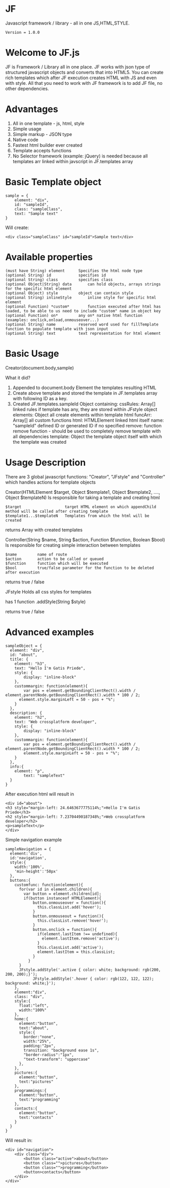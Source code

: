 JF
==

Javascript framework / library - all in one JS,HTML,STYLE.
```
Version = 1.0.0
```
Welcome to JF.js
=

JF is Framework / Library all in one place.
JF works with json type of structured javascript objects and converts that into HTML5.
You can create rich templates which after JF execution creates HTML with JS and even with style.
All that you need to work with JF framework is to add JF file, no other dependencies.

Advantages
=

1. All in one template - js, html, style
2. Simple usage
3. Simple markup - JSON type
4. Native code
5. Fastest html builder ever created
6. Template accepts functions
7. No Selector framework (example: jQuery) is needed because all templates arr linked within javscript in JF.templates array

Basic Template object
=
```
sample = {
    element: "div",
    id: "sampleId",
    class: "sampleClass",
    text: "Sample text"
}
```

Will create: 
```
<div class="sampleClass" id="sampleId">Sample text</div>
```

Available properties
=
```
(must have String) element 		Specifies the html node type
(optional String) id			specifies id
(optional String) class			specifies class
(optional Object|String) data 		can hold objects, arrays strings for the specific html element
(optional Object) style			object can contain style
(optional String) inlineStyle		inline style for specific html element
(optional Function) *custom*		function executed after html has loaded, to be able to us need to include "custom" name in object key
(optional Function) on*			any on* native html function (examples: onclick,onload,onmouseover...)
(optional String) name 			reserved word used for fillTemplate function to populate template with json input
(optional String) text			text representation for html element
```

Basic Usage
=

Creator(document.body,sample)

What it did?

1. Appended to document.body Element the templates resulting HTML
2. Create above template and stored the template in JF.templates array with following ID as a key.
3. Created JF.templates.sampleId Object containing:
    cssRules:       Array[]         linked rules if template has any, they are stored within JFstyle object
    elements:       Object          all create elements within template html
    funcArr:        Array[]         all custom functions
    html:           HTMLElement     linked html itself
    name:           "sampleId"      defined ID or generated ID if no specified
    remove:         function        remove function - should be used to completely remove template with all dependencies
    template:       Object          the template object itself with which the template was created

Usage Description
=

There are 3 global javascript functions: "Creator", "JFstyle" and "Controller" which handles actions for template objects

Creator(HTMLElement $target, Object $template1, Object $template2, ...., Object $templateN)
Is responsible for taking a template and creating html

    $target                   target HTML element on which appendChild method will be called after creating template
    $template1...$templateN   Templates from which the html will be created

returns Array with created templates

Controller(String $name, String $action, Function $function, Boolean $bool)
Is responsible for creating simple interaction between templates

    $name         name of route
    $action       action to be called or queued 
    $function     function which will be executed
    $bool         true/false parameter for the function to be deleted after execution

returns true / false

JFstyle 
Holds all css styles for templates

has 1 function .addStyle(String $style)

returns true / false

Advanced examples
=
```
sampleObject = {
  element: "div",
  id: "about",
  title: {
  	element: "h3",
    text: "Hello I'm Gatis Priede",
    style: {
      	display: "inline-block"
    },
    custommargin: function(element){
    	var pos = element.getBoundingClientRect().width / element.parentNode.getBoundingClientRect().width * 100 / 2;
      element.style.marginLeft = 50 - pos + "%";
    }
  },
  description: {
  	element: "h2",
    text: "Web crossplatform developer",
    style: {
		display: "inline-block"
    },
    custommargin: function(element){
    	var pos = element.getBoundingClientRect().width / element.parentNode.getBoundingClientRect().width * 100 / 2;
        element.style.marginLeft = 50 - pos + "%";
    }
  },
  info:{
  	element: "p",
        text: "sampleText"
  }
}
```

After execution html will result in
```
<div id="about">
<h3 style="margin-left: 24.6463677775114%;">Hello I'm Gatis Priede</h3>
<h2 style="margin-left: 7.23704490187348%;">Web crossplatform developer</h2>
<p>sampleText</p>
</div>
```
Simple navigation example
```
sampleNavigation = {
  element:'div',
  id:'navigation',
  style:{
    width:'100%',
    'min-height':'50px'
  },
  buttons:{
    customfunc: function(element){
      for(var id in element.children){
        var button = element.children[id];				
        if(button instanceof HTMLElement){
            button.onmouseover = function(){
              this.classList.add('hover');
            }
            button.onmouseout = function(){
              this.classList.remove('hover');
            }
            button.onclick = function(){
              if(element.lastItem !== undefined){
              	element.lastItem.remove('active');
              }
              this.classList.add('active');
              element.lastItem = this.classList;
            }
          }
      }
      JFstyle.addStyle('.active { color: white; background: rgb(200, 200, 200);}');
          	JFstyle.addStyle('.hover { color: rgb(122, 122, 122); background: white;}');
    },
    element:"div",
    class: "div",
    style:{
      float:"left",
      width:"100%"
    },
    home:{
      element:"button",
      text:"about",
      style:{
        border:"none",
        width:"25%",
        padding:"2px",
        transition: "background ease 1s",
        "border-radius":"1px",
        "text-transform": "uppercase"
      },
    },
    pictures:{
      element:"button",
      text:"pictures"
    },
    programmings:{
      element:"button",
      text:"programming"
    },
    contacts:{
      element:"button",
      text:"contacts"
    }
  }
}
```
Will result in:

```
<div id="navigation">
    <div class="div">
        <button class="active">about</button>
        <button class="">pictures</button>
        <button class="">programming</button>
        <button>contacts</button>
    </div>
</div>`
```
